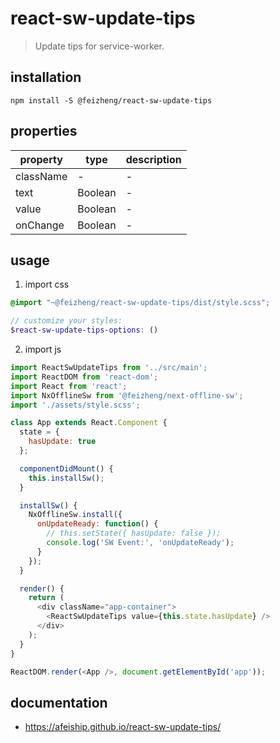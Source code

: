 # react-sw-update-tips
> Update tips for service-worker.

## installation
```shell
npm install -S @feizheng/react-sw-update-tips
```
## properties
| property  | type    | description |
| --------- | ------- | ----------- |
| className | -       | -           |
| text      | Boolean | -           |
| value     | Boolean | -           |
| onChange  | Boolean | -           |

## usage
1. import css
  ```scss
  @import "~@feizheng/react-sw-update-tips/dist/style.scss";

  // customize your styles:
  $react-sw-update-tips-options: ()
  ```
2. import js
  ```js
  import ReactSwUpdateTips from '../src/main';
  import ReactDOM from 'react-dom';
  import React from 'react';
  import NxOfflineSw from '@feizheng/next-offline-sw';
  import './assets/style.scss';

  class App extends React.Component {
    state = {
      hasUpdate: true
    };

    componentDidMount() {
      this.installSw();
    }

    installSw() {
      NxOfflineSw.install({
        onUpdateReady: function() {
          // this.setState({ hasUpdate: false });
          console.log('SW Event:', 'onUpdateReady');
        }
      });
    }

    render() {
      return (
        <div className="app-container">
          <ReactSwUpdateTips value={this.state.hasUpdate} />
        </div>
      );
    }
  }

  ReactDOM.render(<App />, document.getElementById('app'));
  ```

## documentation
- https://afeiship.github.io/react-sw-update-tips/
